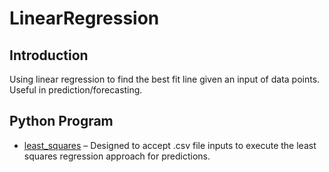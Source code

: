 # LinearRegression
## Introduction
Using linear regression to find the best fit line given an input of data points. Useful in prediction/forecasting.
## Python Program
  * [least_squares](https://github.com/Spades86/Undergraduate/blob/master/Python/LinearRegression/src/least_squares.py) – Designed to accept .csv file inputs to execute the least squares regression approach for predictions.
